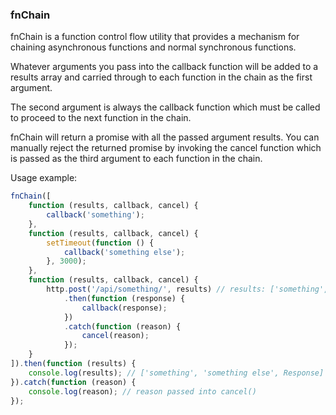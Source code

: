 ### fnChain

fnChain is a function control flow utility that provides a mechanism for chaining asynchronous functions and normal synchronous functions.

Whatever arguments you pass into the callback function will be added to a results array and carried through to each function in the chain as the first argument.

The second argument is always the callback function which must be called to proceed to the next function in the chain.

fnChain will return a promise with all the passed argument results. You can manually reject the returned promise by invoking the cancel function which is passed as the third argument to each function in the chain.

Usage example:

```javascript
fnChain([
    function (results, callback, cancel) {
        callback('something');
    },
    function (results, callback, cancel) {
        setTimeout(function () {
            callback('something else');
        }, 3000);
    },
    function (results, callback, cancel) {
        http.post('/api/something/', results) // results: ['something', 'something else']
            .then(function (response) {
                callback(response);
            })
            .catch(function (reason) {
                cancel(reason);
            });
    }
]).then(function (results) {
    console.log(results); // ['something', 'something else', Response]
}).catch(function (reason) {
    console.log(reason); // reason passed into cancel()
});
```
